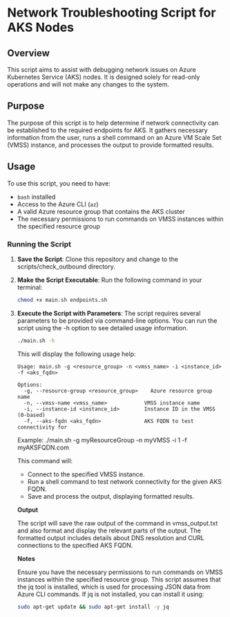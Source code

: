 # Network Troubleshooting Script for AKS Nodes

## Overview

This script aims to assist with debugging network issues on Azure Kubernetes Service (AKS) nodes. It is designed solely for read-only operations and will not make any changes to the system.

## Purpose

The purpose of this script is to help determine if network connectivity can be established to the required endpoints for AKS. It gathers necessary information from the user, runs a shell command on an Azure VM Scale Set (VMSS) instance, and processes the output to provide formatted results.

## Usage

To use this script, you need to have:
-  `bash` installed
- Access to the Azure CLI (`az`)
- A valid Azure resource group that contains the AKS cluster
- The necessary permissions to run commands on VMSS instances within the specified resource group

### Running the Script

1. **Save the Script**: Clone this repository and change to the scripts/check_outbound directory.
2. **Make the Script Executable**: Run the following command in your terminal:
   ```bash
   chmod +x main.sh endpoints.sh
3. **Execute the Script with Parameters**: The script requires several parameters to be provided via command-line options. You can run the script using the -h option to see detailed usage information.
    ```bash
    ./main.sh -h
    ```
    This will display the following usage help:
      ```
      Usage: main.sh -g <resource_group> -n <vmss_name> -i <instance_id> -f <aks_fqdn>

      Options:
        -g, --resource-group <resource_group>    Azure resource group name
        -n, --vmss-name <vmss_name>            VMSS instance name
        -i, --instance-id <instance_id>        Instance ID in the VMSS (0-based)
        -f, --aks-fqdn <aks_fqdn>              AKS FQDN to test connectivity for
    ```

    Example:
    ./main.sh -g myResourceGroup -n myVMSS -i 1 -f myAKSFQDN.com

    This command will: 
    - Connect to the specified VMSS instance.
    - Run a shell command to test network connectivity for the given AKS FQDN.
    - Save and process the output, displaying formatted results.

    **Output**

    The script will save the raw output of the command in vmss_output.txt and also format and display the relevant parts of the output. The formatted output includes details about DNS resolution and CURL connections to the specified AKS FQDN.

    **Notes**

    Ensure you have the necessary permissions to run commands on VMSS instances within the specified resource group.
    This script assumes that the jq tool is installed, which is used for processing JSON data from Azure CLI commands. If jq is not installed, you can install it using:
    ```bash
    sudo apt-get update && sudo apt-get install -y jq
